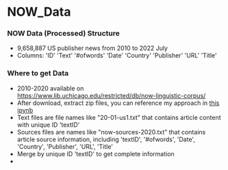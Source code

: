# NOW_Data
### NOW Data (Processed) Structure
- 9,658,887 US publisher news from 2010 to 2022 July
- Columns: 'ID'	'Text'	'#ofwords'	'Date'	'Country'	'Publisher'	'URL'	'Title'
### Where to get Data
- 2010-2020 available on https://www.lib.uchicago.edu/restricted/db/now-linguistic-corpus/
- After download, extract zip files, you can reference my approach in [this ipynb](extract_zip.ipynb)
- Text files are file names like "20-01-us1.txt" that contains article content with unique ID 'textID'
- Sources files are names like "now-sources-2020.txt" that contains article source information, including 'textID',	'#ofwords',	'Date',	'Country',	'Publisher',	'URL',	'Title'
- Merge by unique ID 'textID' to get complete information
- 
